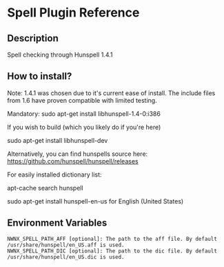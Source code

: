 # Spell Plugin Reference

## Description

Spell checking through Hunspell 1.4.1

## How to install?

Note: 1.4.1 was chosen due to it's current ease of install. The include files from 1.6 have proven compatible with limited testing.

Mandatory:
sudo apt-get install libhunspell-1.4-0:i386

If you wish to build (which you likely do if you're here)

sudo apt-get install libhunspell-dev

Alternatively, you can find hunspells source here: https://github.com/hunspell/hunspell/releases

For easily installed dictionary list:

apt-cache search hunspell

sudo apt-get install hunspell-en-us for English (United States)



## Environment Variables

```
NWNX_SPELL_PATH_AFF [optional]: The path to the aff file. By default /usr/share/hunspell/en_US.aff is used.
NWNX_SPELL_PATH_DIC [optional]: The path to the dic file. By default /usr/share/hunspell/en_US.dic is used.
```
